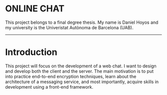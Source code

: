 # ONLINE CHAT
This project belongs to a final degree thesis. My name is Daniel Hoyos and my university is the Univeristat Autònoma de Barcelona (UAB).

---
# Introduction
This project will focus on the development of a web chat. I want to design and develop both the client and the server.
The main motivation is to put into practice end-to-end encryption techniques, learn about the architecture of a messaging service, and most importantly, acquire skills in development using a front-end framework.